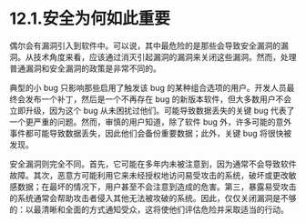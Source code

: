 # 12.1.安全为何如此重要

偶尔会有漏洞引入到软件中。可以说，其中最危险的是那些会导致安全漏洞的漏洞。从技术角度来看，应该通过消灭引起漏洞的漏洞来关闭这些漏洞。然而，处理普通漏洞和安全漏洞的政策是非常不同的。

典型的小 bug 只影响那些启用了触发该 bug 的某种组合选项的用户。开发人员最终会发布一个补丁，然后是一个不再存在 bug 的新版本软件，但大多数用户不会立即升级，因为这个 bug 从未困扰过他们。可能导致数据丢失的关键 bug 代表了一个更严重的问题。然而，审慎的用户知道，除了软件 bug 外，许多可能的意外事件都可能导致数据丢失，因此他们会备份重要数据；此外，关键 bug 将很快被发现。

安全漏洞则完全不同。首先，它可能在多年内未被注意到，因为通常不会导致软件故障。其次，恶意方可能利用它来未经授权地访问易受攻击的系统，破坏或更改敏感数据；在最坏的情况下，用户甚至不会注意到造成的危害。第三，暴露易受攻击的系统通常会帮助攻击者侵入其他无法被攻破的系统。因此，仅仅关闭漏洞是不够的：以最清晰和全面的方式通知受众，这将使他们评估危险并采取适当的行动。
